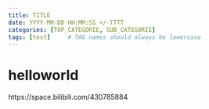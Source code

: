 ```yaml
---
title: TITLE
date: YYYY-MM-DD HH:MM:SS +/-TTTT
categories: [TOP_CATEGORIE, SUB_CATEGORIE]
tags: [test]     # TAG names should always be lowercase
---
```


# helloworld

<link> https://space.bilibili.com/430785884 </link>